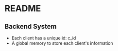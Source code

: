 # README

## Backend System

+ Each client has a unique id: c_id
+ A global memory to store each client's information
